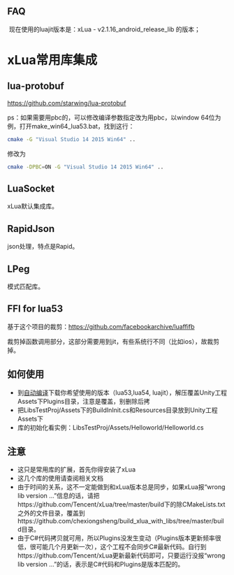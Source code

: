 ## FAQ

​	现在使用的luajit版本是：xLua - v2.1.16_android_release_lib 的版本；



xLua常用库集成
=====

## lua-protobuf

https://github.com/starwing/lua-protobuf

ps：如果需要用pbc的，可以修改编译参数指定改为用pbc，以window 64位为例，打开make_win64_lua53.bat，找到这行：

~~~bash
cmake -G "Visual Studio 14 2015 Win64" ..
~~~

修改为

~~~bash
cmake -DPBC=ON -G "Visual Studio 14 2015 Win64" ..
~~~

## LuaSocket

xLua默认集成库。

## RapidJson

json处理，特点是Rapid。

## LPeg

模式匹配库。

## FFI for lua53

基于这个项目的裁剪：https://github.com/facebookarchive/luaffifb

裁剪掉函数调用部分，这部分需要用到jit，有些系统行不同（比如ios），故裁剪掉。

## 如何使用

* 到[自动编译](https://github.com/chexiongsheng/build_xlua_with_libs/actions)下载你希望使用的版本（lua53,lua54, luajit），解压覆盖Unity工程Assets下Plugins目录，注意是覆盖，别删除后拷
* 把LibsTestProj/Assets下的BuildInInit.cs和Resources目录放到Unity工程Assets下
* 库的初始化看实例：LibsTestProj/Assets/Helloworld/Helloworld.cs

## 注意

* 这只是常用库的扩展，首先你得安装了xLua
* 这几个库的使用请查阅相关文档
* 由于时间的关系，这不一定能做到和xLua版本总是同步，如果xLua报“wrong lib version ...”信息的话，请把https://github.com/Tencent/xLua/tree/master/build下的除CMakeLists.txt之外的文件目录，覆盖到https://github.com/chexiongsheng/build_xlua_with_libs/tree/master/build目录。
* 由于C#代码拷贝就可用，所以Plugins没发生变动（Plugins版本更新频率很低，很可能几个月更新一次），这个工程不会同步C#最新代码。自行到https://github.com/Tencent/xLua更新最新代码即可，只要运行没报“wrong lib version ...”的话，表示是C#代码和Plugins是版本匹配的。